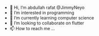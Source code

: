 - 👋 Hi, I’m  abdullah rafat  @JimmyNeyo
- 👀 I’m interested in programming
- 🌱 I’m currently learning computer science
- 💞️ I’m looking to collaborate on flutter
- 📫 How to reach me ...

<!---
JimmyNeyo/JimmyNeyo is a ✨ special ✨ repository because its `README.md` (this file) appears on your GitHub profile.
You can click the Preview link to take a look at your changes.
--->
